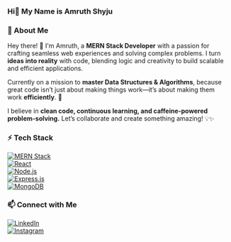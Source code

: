 ###  Hi👋 My Name is Amruth Shyju

### 💫 About Me  
Hey there! 👋 I'm Amruth, a **MERN Stack Developer** with a passion for crafting seamless web experiences and solving complex problems. I turn **ideas into reality** with code, blending logic and creativity to build scalable and efficient applications.  

Currently on a mission to **master Data Structures & Algorithms**, because great code isn’t just about making things work—it’s about making them work **efficiently**. 🚀  

I believe in **clean code, continuous learning, and caffeine-powered problem-solving.** Let’s collaborate and create something amazing! 💡✨  


### ⚡ Tech Stack  
[![MERN Stack](https://img.shields.io/badge/MERN%20Stack-0088cc?style=for-the-badge&logo=react&logoColor=white)](https://www.mongodb.com/mern-stack)  
[![React](https://img.shields.io/badge/React.js-61DAFB?style=for-the-badge&logo=react&logoColor=black)](https://reactjs.org/)  
[![Node.js](https://img.shields.io/badge/Node.js-339933?style=for-the-badge&logo=nodedotjs&logoColor=white)](https://nodejs.org/en/)  
[![Express.js](https://img.shields.io/badge/Express.js-000000?style=for-the-badge&logo=express&logoColor=white)](https://expressjs.com/)  
[![MongoDB](https://img.shields.io/badge/MongoDB-47A248?style=for-the-badge&logo=mongodb&logoColor=white)](https://www.mongodb.com/)  



### 📫 Connect with Me  
[![LinkedIn](https://img.shields.io/badge/LinkedIn-0A66C2?style=for-the-badge&logo=linkedin&logoColor=white)](https://www.linkedin.com/in/amruth-shyju/)  
[![Instagram](https://img.shields.io/badge/Instagram-E4405F?style=for-the-badge&logo=instagram&logoColor=white)](https://www.instagram.com/4mruth_/)  


